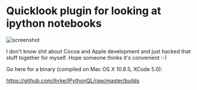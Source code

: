 Quicklook plugin for looking at ipython notebooks
=================================================

![screenshot](https://github.com/ihrke/IPythonQL/raw/master/pics/screenshot.png)


I don't know shit about Cocoa and Apple development and just hacked that
stuff together for myself. Hope someone thinks it's convenient :-)

Go here for a binary (compiled on Mac OS X 10.8.5, XCode 5.0):

https://github.com/ihrke/IPythonQL/raw/master/builds